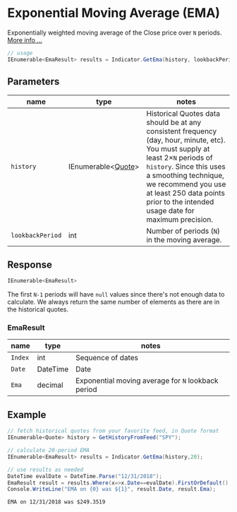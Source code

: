 ﻿# Exponential Moving Average (EMA)

Exponentially weighted moving average of the Close price over `N` periods.
[More info ...](https://school.stockcharts.com/doku.php?id=technical_indicators:moving_averages)

``` C#
// usage
IEnumerable<EmaResult> results = Indicator.GetEma(history, lookbackPeriod);  
```

## Parameters

| name | type | notes
| -- |-- |--
| `history` | IEnumerable\<[Quote](/GUIDE.md#Quote)\> | Historical Quotes data should be at any consistent frequency (day, hour, minute, etc).  You must supply at least 2×`N` periods of `history`.  Since this uses a smoothing technique, we recommend you use at least 250 data points prior to the intended usage date for maximum precision.
| `lookbackPeriod` | int | Number of periods (`N`) in the moving average.

## Response

``` C#
IEnumerable<EmaResult>
```

The first `N-1` periods will have `null` values since there's not enough data to calculate.  We always return the same number of elements as there are in the historical quotes.

### EmaResult

| name | type | notes
| -- |-- |--
| `Index` | int | Sequence of dates
| `Date` | DateTime | Date
| `Ema` | decimal | Exponential moving average for `N` lookback period

## Example

``` C#
// fetch historical quotes from your favorite feed, in Quote format
IEnumerable<Quote> history = GetHistoryFromFeed("SPY");

// calculate 20-period EMA
IEnumerable<EmaResult> results = Indicator.GetEma(history,20);

// use results as needed
DateTime evalDate = DateTime.Parse("12/31/2018");
EmaResult result = results.Where(x=>x.Date==evalDate).FirstOrDefault();
Console.WriteLine("EMA on {0} was ${1}", result.Date, result.Ema);
```

``` text
EMA on 12/31/2018 was $249.3519
```
